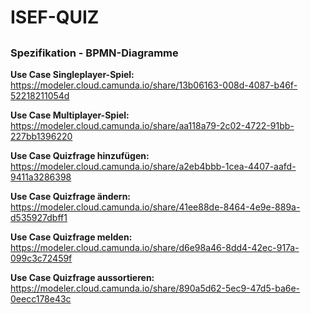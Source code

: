 # ISEF-QUIZ

##

### Spezifikation - BPMN-Diagramme

**Use Case Singleplayer-Spiel:**
https://modeler.cloud.camunda.io/share/13b06163-008d-4087-b46f-52218211054d

**Use Case Multiplayer-Spiel:**
https://modeler.cloud.camunda.io/share/aa118a79-2c02-4722-91bb-227bb1396220

**Use Case Quizfrage hinzufügen:**
https://modeler.cloud.camunda.io/share/a2eb4bbb-1cea-4407-aafd-9411a3286398

**Use Case Quizfrage ändern:**
https://modeler.cloud.camunda.io/share/41ee88de-8464-4e9e-889a-d535927dbff1

**Use Case Quizfrage melden:**
https://modeler.cloud.camunda.io/share/d6e98a46-8dd4-42ec-917a-099c3c72459f

**Use Case Quizfrage aussortieren:**
https://modeler.cloud.camunda.io/share/890a5d62-5ec9-47d5-ba6e-0eecc178e43c
